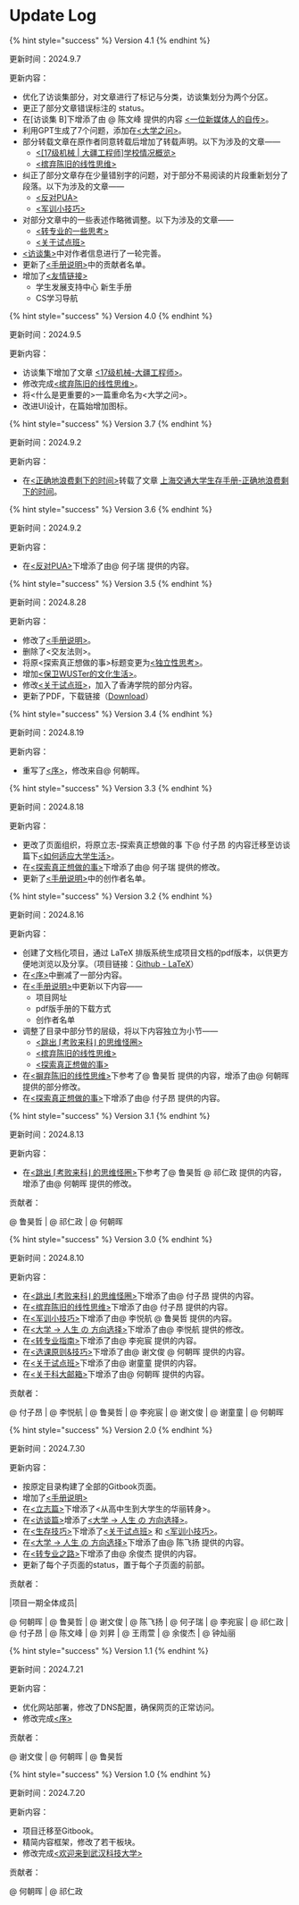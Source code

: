 # Update Log

{% hint style="success" %}
Version 4.1
{% endhint %}

更新时间：2024.9.7

更新内容：

* 优化了访谈集部分，对文章进行了标记与分类，访谈集划分为两个分区。
* 更正了部分文章错误标注的 status。
* 在\[访谈集 B]下增添了由 @ 陈文峰 提供的内容 [<一位新媒体人的自传>](fang-tan-ji/b-xiang-yang-pian-zai-xiao-xue-sheng-tan/23-ji-ji-suan-ji-yi-wei-xin-mei-ti-ren-de-zi-zhuan.md)。
* 利用GPT生成了7个问题，添加在[<大学之问>](li-zhi-pian/da-xue-zhi-wen.md)。
* 部分转载文章在原作者同意转载后增加了转载声明。以下为涉及的文章——
  * [<\[17级机械 | 大疆工程师\]学校情况概览>](fang-tan-ji/a-ling-hang-pian-bi-ye-xue-zhang-tan/17-ji-ji-xie-da-jiang-gong-cheng-shi-xue-xiao-qing-kuang-gai-lan.md)
  * [<摈弃陈旧的线性思维>](li-zhi-pian/bin-qi-chen-jiu-de-xian-xing-si-wei.md)
* 纠正了部分文章存在少量错别字的问题，对于部分不易阅读的片段重新划分了段落。以下为涉及的文章——
  * [<反对PUA>](li-zhi-pian/fan-dui-pua.md)
  * [<军训小技巧>](sheng-cun-ji-qiao/jun-xun-xiao-ji-qiao.md)
* 对部分文章中的一些表述作略微调整。以下为涉及的文章——
  * [<转专业的一些思考>](fang-tan-ji/b-xiang-yang-pian-zai-xiao-xue-sheng-tan/23-ji-ji-suan-ji-zhuan-zhuan-ye-de-yi-xie-kao-l.md)
  * [<关于试点班>](sheng-cun-ji-qiao/guan-yu-shi-dian-ban.md)
* [<访谈集>](broken-reference)中对作者信息进行了一轮完善。
* 更新了[<手册说明>](shou-ce-shuo-ming.md)中的贡献者名单。
* 增加了[<友情链接>](you-qing-lian-jie.md)
  * 学生发展支持中心 新生手册
  * CS学习导航

{% hint style="success" %}
Version 4.0
{% endhint %}

更新时间：2024.9.5

更新内容：

* 访谈集下增加了文章 [<17级机械-大疆工程师>](fang-tan-ji/a-ling-hang-pian-bi-ye-xue-zhang-tan/17-ji-ji-xie-da-jiang-gong-cheng-shi-xue-xiao-qing-kuang-gai-lan.md)。
* 修改完成[<摈弃陈旧的线性思维>](li-zhi-pian/bin-qi-chen-jiu-de-xian-xing-si-wei.md)。
* 将<什么是更重要的>一篇重命名为<大学之问>。
* 改进UI设计，在篇始增加图标。

{% hint style="success" %}
Version 3.7
{% endhint %}

更新时间：2024.9.2

更新内容：

* 在[<正确地浪费剩下的时间>](li-zhi-pian/zheng-que-di-lang-fei-sheng-xia-de-shi-jian.md)转载了文章 [上海交通大学生存手册-正确地浪费剩下的时间](https://survivesjtu.gitbook.io/survivesjtumanual/li-zhi-pian/zheng-que-di-lang-fei-sheng-xia-de-shi-jian)。

{% hint style="success" %}
Version 3.6
{% endhint %}

更新时间：2024.9.2

更新内容：

* 在[<反对PUA>](li-zhi-pian/fan-dui-pua.md)下增添了由@ 何子瑞 提供的内容。

{% hint style="success" %}
Version 3.5
{% endhint %}

更新时间：2024.8.28

更新内容：

* 修改了[<手册说明>](shou-ce-shuo-ming.md)。
* 删除了<交友法则>。
* 将原<探索真正想做的事>标题变更为[<独立性思考>](li-zhi-pian/du-li-xing-si-kao.md)。
* 增加[<保卫WUSTer的文化生活>](sheng-cun-ji-qiao/bao-wei-wuster-de-wen-hua-sheng-huo.md)。
* 修改[<关于试点班>](sheng-cun-ji-qiao/guan-yu-shi-dian-ban.md)，加入了香涛学院的部分内容。
* 更新了PDF，下载链接（[Download](https://github.com/2311719626/SurviveWUSTManual\_LaTeX/releases/download/PDF/SurviveWUSTManual.pdf)）

{% hint style="success" %}
Version 3.4
{% endhint %}

更新时间：2024.8.19

更新内容：

* 重写了[<序>](./)，修改来自@ 何朝晖。

{% hint style="success" %}
Version 3.3
{% endhint %}

更新时间：2024.8.18

更新内容：

* 更改了页面组织，将原立志-探索真正想做的事 下@ 付子昂 的内容迁移至访谈篇下[<如何适应大学生活>](fang-tan-ji/b-xiang-yang-pian-zai-xiao-xue-sheng-tan/23-ji-ji-suan-ji-ru-he-shi-ying-da-xue-sheng-huo.md)。
* 在[<探索真正想做的事>](li-zhi-pian/du-li-xing-si-kao.md)下增添了由@ 何子瑞 提供的修改。
* 更新了[<手册说明>](shou-ce-shuo-ming.md)中的创作者名单。

{% hint style="success" %}
Version 3.2
{% endhint %}

更新时间：2024.8.16

更新内容：

* 创建了文档化项目，通过 LaTeX 排版系统生成项目文档的pdf版本，以供更方便地浏览以及分享。（项目链接：[Github - LaTeX](https://github.com/2311719626/LaTeX)）
* 在[<序>](./)中删减了一部分内容。
* 在[<手册说明>](shou-ce-shuo-ming.md)中更新以下内容——
  * 项目网址
  * pdf版手册的下载方式
  * 创作者名单
* 调整了目录中部分节的层级，将以下内容独立为小节——
  * [<跳出 ⌈考败来科⌋ 的思维怪圈>](li-zhi-pian/tiao-chu-kao-bai-lai-ke-de-si-wei-guai-quan.md)
  * [<摈弃陈旧的线性思维>](li-zhi-pian/bin-qi-chen-jiu-de-xian-xing-si-wei.md)
  * [<探索真正想做的事>](li-zhi-pian/du-li-xing-si-kao.md)
* 在[<摒弃陈旧的线性思维>](li-zhi-pian/bin-qi-chen-jiu-de-xian-xing-si-wei.md)下参考了@ 鲁昊哲 提供的内容，增添了由@ 何朝晖 提供的部分修改。
* 在[<探索真正想做的事>](li-zhi-pian/du-li-xing-si-kao.md)下增添了由@ 付子昂 提供的内容。

{% hint style="success" %}
Version 3.1
{% endhint %}

更新时间：2024.8.13

更新内容：

* 在[<跳出 ⌈考败来科⌋ 的思维怪圈>](li-zhi-pian/tiao-chu-kao-bai-lai-ke-de-si-wei-guai-quan.md)下参考了@ 鲁昊哲 @ 祁仁政 提供的内容，增添了由@ 何朝晖 提供的修改。

贡献者：

@ 鲁昊哲 | @ 祁仁政 | @ 何朝晖

{% hint style="success" %}
Version 3.0
{% endhint %}

更新时间：2024.8.10

更新内容：

* 在[<跳出 ⌈考败来科⌋ 的思维怪圈>](li-zhi-pian/tiao-chu-kao-bai-lai-ke-de-si-wei-guai-quan.md)下增添了由@ 付子昂 提供的内容。
* 在[<摈弃陈旧的线性思维>](li-zhi-pian/bin-qi-chen-jiu-de-xian-xing-si-wei.md)下增添了由@ 付子昂 提供的内容。
* 在[<军训小技巧>](sheng-cun-ji-qiao/jun-xun-xiao-ji-qiao.md)下增添了由@ 李悦航 @ 鲁昊哲 提供的内容。
* 在[<大学 -> 人生 の 方向选择>](fang-tan-ji/b-xiang-yang-pian-zai-xiao-xue-sheng-tan/23-no.md)下增添了由@ 李悦航 提供的修改。
* 在[<转专业指南>](sheng-cun-ji-qiao/zhuan-zhuan-ye-zhi-nan.md)下增添了由@ 李宛宸 提供的内容。
* 在[<选课原则&技巧>](sheng-cun-ji-qiao/xuan-ke-yuan-ze-ji-qiao.md)下增添了由@ 谢文俊 @ 何朝晖 提供的内容。
* 在[<关于试点班>](sheng-cun-ji-qiao/guan-yu-shi-dian-ban.md)下增添了由@ 谢童童 提供的内容。
* 在[<关于科大邮箱>](sheng-cun-ji-qiao/guan-yu-ke-da-you-xiang.md)下增添了由@ 何朝晖 提供的内容。

贡献者：

@ 付子昂 | @ 李悦航 | @ 鲁昊哲 | @ 李宛宸 | @ 谢文俊 | @ 谢童童 | @ 何朝晖

{% hint style="success" %}
Version 2.0
{% endhint %}

更新时间：2024.7.30

更新内容：

* 按原定目录构建了全部的Gitbook页面。
* 增加了[<手册说明>](shou-ce-shuo-ming.md)
* 在[<立志篇>](broken-reference)下增添了<从高中生到大学生的华丽转身>。
* 在[<访谈篇>](broken-reference)增添了[<大学 -> 人生 の 方向选择>](fang-tan-ji/b-xiang-yang-pian-zai-xiao-xue-sheng-tan/23-no.md)。
* 在[<生存技巧>](broken-reference)下增添了[<关于试点班>](sheng-cun-ji-qiao/guan-yu-shi-dian-ban.md) 和 [<军训小技巧>](sheng-cun-ji-qiao/jun-xun-xiao-ji-qiao.md)。
* 在[<大学 -> 人生 の 方向选择>](fang-tan-ji/b-xiang-yang-pian-zai-xiao-xue-sheng-tan/23-no.md)下增添了由@ 陈飞扬 提供的内容。
* 在[<转专业之路>](broken-reference)下增添了由@ 余俊杰 提供的内容。
* 更新了每个子页面的status，置于每个子页面的前部。



贡献者：

|项目一期全体成员|

@ 何朝晖 | @ 鲁昊哲 | @ 谢文俊 | @ 陈飞扬 | @ 何子瑞 | @ 李宛宸 | @ 祁仁政 | @ 付子昂 | @ 陈文峰 | @ 刘昇 | @ 王雨萱 | @ 余俊杰 | @ 钟灿丽



{% hint style="success" %}
Version 1.1
{% endhint %}

更新时间：2024.7.21

更新内容：

* 优化网站部署，修改了DNS配置，确保网页的正常访问。
* 修改完成[<序>](./)

贡献者：

@ 谢文俊 | @ 何朝晖 | @ 鲁昊哲

{% hint style="success" %}
Version 1.0
{% endhint %}

更新时间：2024.7.20

更新内容：

* 项目迁移至Gitbook。
* 精简内容框架，修改了若干板块。
* 修改完成[<欢迎来到武汉科技大学>](li-zhi-pian/huan-ying-lai-dao-wu-han-ke-ji-da-xue.md)

贡献者：

@ 何朝晖 | @ 祁仁政

